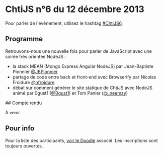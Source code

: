<!-- varstream
title=ChtiJS #6
description=Découvrez le contenu du ChtiJS n°6 avec les présentations de Jean-\
Baptiste Pionnier sur la stack MEAN, de Nicolas Froidure sur le partage de code \
entre front et back, et le retour d'0gust1 et Tom Panier sur la création du \
site du groupe.
created=2013-12-12 12:00:00
keywords.+=NodeJS
keywords.+=GruntJS
keywords.+=Browserify
keywords.+=MongoDB
keywords.+=Express
-->

# ChtiJS n°6 du 12 décembre 2013

Pour parler de l'évènement, utilisez le hashtag
 [#ChtiJS6](https://twitter.com/search?q=%23ChtiJS6&src=hash).

## Programme

Retrouvons-nous une nouvelle fois pour parler de JavaScript avec une soirée très
 orientée NodeJS :
* la stack MEAN (Mongo Express Angular NodeJS) par Jean-Baptiste Pionnier
 [@JBPionnier](https://twitter.com/JBPionnier)
* partage de code entre back et front-end avec Browserify par Nicolas Froidure
 [@nfroidure](https://twitter.com/nfroidure)
* débat sur comment générer le site statique de ChtiJS avec NodeJS animé par
 0gust1 ([@0gust1](https://twitter.com/0gust1)) et Tom Panier
 ([@_neemzy](https://twitter.com/_neemzy))

## Compte rendu

À venir.

## Pour info

Pour la liste des participants,
 [voir le Doodle](http://doodle.com/uqrqwhsxbyfuafie) associé. Les inscriptions
 sont toujours ouvertes.


